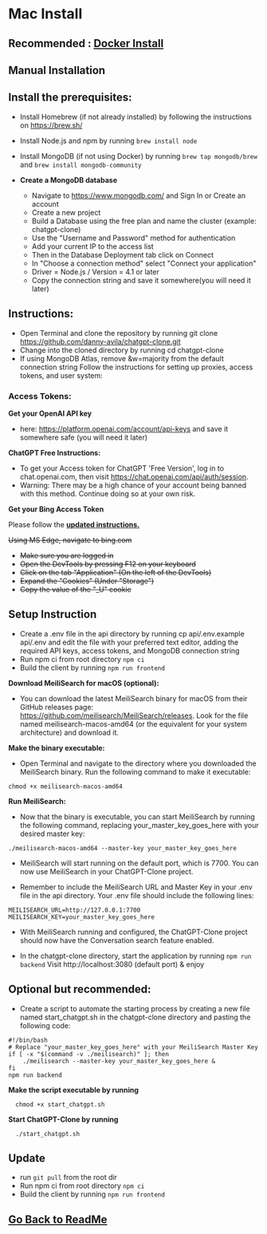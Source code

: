 ﻿# Mac Install
## **Recommended : [Docker Install](docker_install.md)**

##

## **Manual Installation**

## Install the prerequisites:
  - Install Homebrew (if not already installed) by following the instructions on https://brew.sh/
  - Install Node.js and npm by running `brew install node`
  - Install MongoDB (if not using Docker) by running `brew tap mongodb/brew` and `brew install mongodb-community`
  
  - **Create a MongoDB database**
    
    - Navigate to https://www.mongodb.com/ and Sign In or Create an account
    - Create a new project
    - Build a Database using the free plan and name the cluster (example: chatgpt-clone)
    - Use the "Username and Password" method for authentication
    - Add your current IP to the access list
    - Then in the Database Deployment tab click on Connect
    - In "Choose a connection method" select "Connect your application"
    - Driver = Node.js / Version = 4.1 or later
    - Copy the connection string and save it somewhere(you will need it later)


 ## Instructions:

  - Open Terminal and clone the repository by running git clone https://github.com/danny-avila/chatgpt-clone.git
  - Change into the cloned directory by running cd chatgpt-clone
  - If using MongoDB Atlas, remove &w=majority from the default connection string
Follow the instructions for setting up proxies, access tokens, and user system:

### Access Tokens:

**Get your OpenAI API key** 

  - here: https://platform.openai.com/account/api-keys and save it somewhere safe (you will need it later)

**ChatGPT Free Instructions:**

  - To get your Access token for ChatGPT 'Free Version', log in to chat.openai.com, then visit https://chat.openai.com/api/auth/session.
  - Warning: There may be a high chance of your account being banned with this method. Continue doing so at your own risk.

**Get your Bing Access Token**
   
  Please follow the **[updated instructions.](https://github.com/danny-avila/chatgpt-clone/issues/370#issuecomment-1560382302)**
  
  ~~Using MS Edge, navigate to bing.com~~
   - ~~Make sure you are logged in~~
   - ~~Open the DevTools by pressing F12 on your keyboard~~
   - ~~Click on the tab "Application" (On the left of the DevTools)~~
   - ~~Expand the "Cookies" (Under "Storage")~~
   - ~~Copy the value of the "\_U" cookie~~


## Setup Instruction
  - Create a .env file in the api directory by running cp api/.env.example api/.env and edit the file with your preferred text editor, adding the required API keys, access tokens, and MongoDB connection string
  - Run npm ci from root directory `npm ci`
  - Build the client by running `npm run frontend`

**Download MeiliSearch for macOS (optional):**
  - You can download the latest MeiliSearch binary for macOS from their GitHub releases page: https://github.com/meilisearch/MeiliSearch/releases. Look for the file named meilisearch-macos-amd64 (or the equivalent for your system architecture) and download it.

**Make the binary executable:**
  - Open Terminal and navigate to the directory where you downloaded the MeiliSearch binary. Run the following command to make it executable:

```
chmod +x meilisearch-macos-amd64
```

**Run MeiliSearch:**
  - Now that the binary is executable, you can start MeiliSearch by running the following command, replacing your_master_key_goes_here with your desired master key:

```
./meilisearch-macos-amd64 --master-key your_master_key_goes_here
```

  - MeiliSearch will start running on the default port, which is 7700. You can now use MeiliSearch in your ChatGPT-Clone project.

  - Remember to include the MeiliSearch URL and Master Key in your .env file in the api directory. Your .env file should include the following lines:

```
MEILISEARCH_URL=http://127.0.0.1:7700
MEILISEARCH_KEY=your_master_key_goes_here
```

  - With MeiliSearch running and configured, the ChatGPT-Clone project should now have the Conversation search feature enabled.

  - In the chatgpt-clone directory, start the application by running `npm run backend`
Visit http://localhost:3080 (default port) & enjoy

## Optional but recommended:

  - Create a script to automate the starting process by creating a new file named start_chatgpt.sh in the chatgpt-clone directory and pasting the following code:

```
#!/bin/bash
# Replace "your_master_key_goes_here" with your MeiliSearch Master Key
if [ -x "$(command -v ./meilisearch)" ]; then
    ./meilisearch --master-key your_master_key_goes_here &
fi
npm run backend
```

**Make the script executable by running** 

```
  chmod +x start_chatgpt.sh
```

  **Start ChatGPT-Clone by running** 
```
  ./start_chatgpt.sh
```


## **Update**
- run `git pull` from the root dir
- Run npm ci from root directory `npm ci`
- Build the client by running `npm run frontend`

##

## [Go Back to ReadMe](../../README.md)
